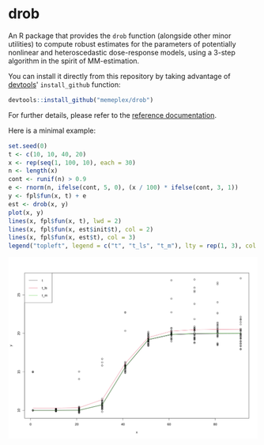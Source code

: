 # drob

An R package that provides the `drob` function (alongside other minor utilities) to compute robust estimates for the parameters of potentially nonlinear and heteroscedastic dose-response models, using a 3-step algorithm in the spirit of MM-estimation.

You can install it directly from this repository by taking advantage of [devtools](https://github.com/r-lib/devtools)' `install_github` function:

```R
devtools::install_github("memeplex/drob")
```

For further details, please refer to the [reference documentation](drob.pdf).

Here is a minimal example:

```R
set.seed(0)
t <- c(10, 10, 40, 20)
x <- rep(seq(1, 100, 10), each = 30)
n <- length(x)
cont <- runif(n) > 0.9
e <- rnorm(n, ifelse(cont, 5, 0), (x / 100) * ifelse(cont, 3, 1))
y <- fpl$fun(x, t) + e
est <- drob(x, y)
plot(x, y)
lines(x, fpl$fun(x, t), lwd = 2)
lines(x, fpl$fun(x, est$init$t), col = 2)
lines(x, fpl$fun(x, est$t), col = 3)
legend("topleft", legend = c("t", "t_ls", "t_m"), lty = rep(1, 3), col = 1:3)
```

<p align="center" width="100%">
  <img src="plot.svg" width="600" />
</p>

